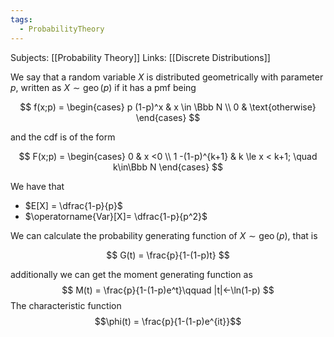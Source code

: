 ```yaml
---
tags:
  - ProbabilityTheory
---
```

Subjects: [[Probability Theory]]
Links: [[Discrete Distributions]]

We say that a random variable $X$ is distributed geometrically with parameter $p$, written as ${X \sim \operatorname{geo}(p)}$ if it has a pmf being

$$ f(x;p) = \begin{cases} p (1-p)^x & x \in \Bbb N \\ 0 & \text{otherwise} \end{cases} $$

and the cdf is of the form

$$ F(x;p) = \begin{cases} 0 & x <0 \\ 1 -(1-p)^{k+1} & k \le x < k+1; \quad k\in\Bbb N \end{cases} $$

We have that

- $E[X] = \dfrac{1-p}{p}$
- $\operatorname{Var}[X]= \dfrac{1-p}{p^2}$

We can calculate the probability generating function of $X \sim \operatorname{geo}(p)$, that is

$$ G(t) = \frac{p}{1-(1-p)t} $$

additionally we can get the moment generating function as
$$ M(t) = \frac{p}{1-(1-p)e^t}\qquad |t|<-\ln(1-p) $$The characteristic function $$\phi(t) = \frac{p}{1-(1-p)e^{it}}$$
